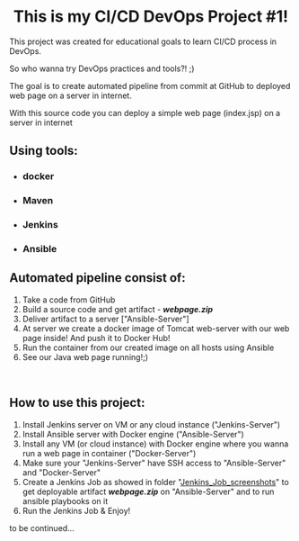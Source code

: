 <h1 style="text-align: center;">This is my CI/CD DevOps Project #1!</h1>
<p>This project was created for educational goals to learn CI/CD process in DevOps.</p>
<p>So who wanna try DevOps practices and tools?! ;)</p>
<p>The goal is to create automated pipeline from commit at GitHub to deployed web page on a server in internet.</p>
<p>With this source code you can deploy a simple web page (index.jsp) on a server in internet</p>
<h2>Using tools:</h2>
<ul>
<li>
<h3>docker</h3>
</li>
<li>
<h3>Maven</h3>
</li>
<li>
<h3>Jenkins</h3>
</li>
<li>
<h3>Ansible</h3>
</li>
</ul>
<h2>Automated pipeline consist of:</h2>
<ol>
<li>Take a code from GitHub</li>
<li>Build a source code and get artifact - <em><strong>webpage.zip</strong></em></li>
<li>Deliver artifact to a server ["Ansible-Server"]</li>
<li>At server we create a docker image of Tomcat web-server with our web page inside! And push it to Docker Hub!</li>
<li>Run the container from our created image on all hosts using Ansible</li>
<li>See our Java web page running!;)</li>
</ol>
<p>&nbsp;</p>
<h2>How to use this project:</h2>
<ol>
<li>Install Jenkins server on VM or any cloud instance ("Jenkins-Server")</li>
<li>Install Ansible server with Docker engine ("Ansible-Server")</li>
<li>Install any VM (or cloud instance) with Docker engine where you wanna run a web page in container ("Docker-Server")</li>
<li>Make sure your "Jenkins-Server" have SSH access to "Ansible-Server" and "Docker-Server"</li>
<li>Create a Jenkins Job as showed in&nbsp;folder "<a class="js-navigation-open Link--primary" title="Jenkins_Job_screenshots" href="https://github.com/serhiiKalchenko/java_webpage_cicd/tree/main/Jenkins_Job_screenshots" data-pjax="#repo-content-pjax-container">Jenkins_Job_screenshots</a>" to get deployable artifact <em><strong>webpage.zip</strong></em> on "Ansible-Server" and to run ansible playbooks on it</li>
<li>Run the Jenkins Job &amp; Enjoy!</li>
</ol>
<p>to be continued...</p>
